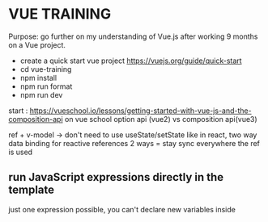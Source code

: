 # VUE TRAINING

Purpose: go further on my understanding of Vue.js after working 9 months on a Vue project.

- create a quick start vue project https://vuejs.org/guide/quick-start
- cd vue-training
- npm install
- npm run format
- npm run dev


start : https://vueschool.io/lessons/getting-started-with-vue-js-and-the-composition-api on vue school
option api (vue2) vs composition api(vue3)

ref + v-model -> don't need to use useState/setState like in react, two way data binding for reactive references
2 ways = stay sync everywhere the ref is used

## run JavaScript expressions directly in the template
just one expression possible, you can't declare new variables inside